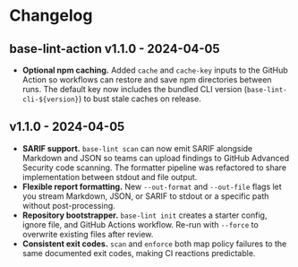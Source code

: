 # Changelog

## base-lint-action v1.1.0 - 2024-04-05

- **Optional npm caching.** Added `cache` and `cache-key` inputs to the GitHub Action so workflows can restore and save npm
  directories between runs. The default key now includes the bundled CLI version (`base-lint-cli-${version}`) to bust stale
  caches on release.

## v1.1.0 - 2024-04-05

- **SARIF support.** `base-lint scan` can now emit SARIF alongside Markdown and JSON so teams can upload findings to GitHub Advanced Security code scanning. The formatter pipeline was refactored to share implementation between stdout and file output.
- **Flexible report formatting.** New `--out-format` and `--out-file` flags let you stream Markdown, JSON, or SARIF to stdout or a specific path without post-processing.
- **Repository bootstrapper.** `base-lint init` creates a starter config, ignore file, and GitHub Actions workflow. Re-run with `--force` to overwrite existing files after review.
- **Consistent exit codes.** `scan` and `enforce` both map policy failures to the same documented exit codes, making CI reactions predictable.

